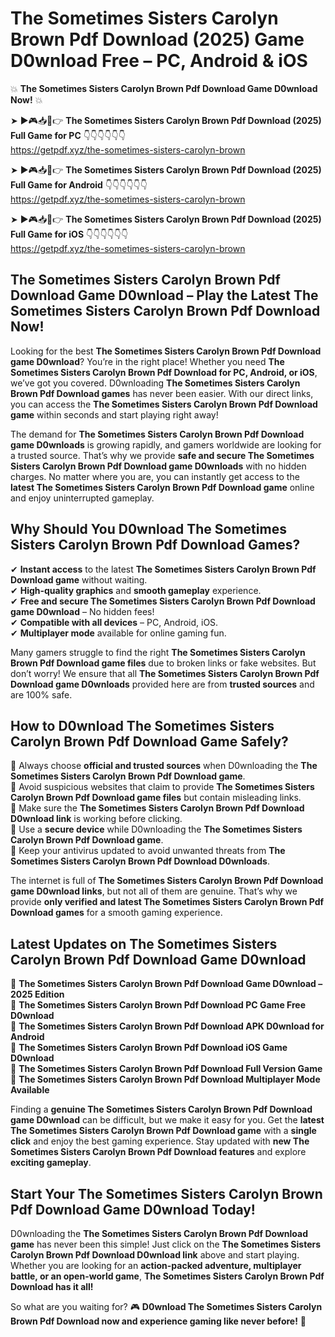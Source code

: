 # The Sometimes Sisters Carolyn Brown Pdf Download (2025) Game D0wnload Free – PC, Android & iOS

💥 **The Sometimes Sisters Carolyn Brown Pdf Download Game D0wnload Now!** 💥  

➤ ►🎮📥📱👉 **The Sometimes Sisters Carolyn Brown Pdf Download (2025) Full Game for PC** 👇👇👇👇👇👇  
https://getpdf.xyz/the-sometimes-sisters-carolyn-brown  

➤ ►🎮📥📱👉 **The Sometimes Sisters Carolyn Brown Pdf Download (2025) Full Game for Android** 👇👇👇👇👇👇  
https://getpdf.xyz/the-sometimes-sisters-carolyn-brown  

➤ ►🎮📥📱👉 **The Sometimes Sisters Carolyn Brown Pdf Download (2025) Full Game for iOS** 👇👇👇👇👇👇  
https://getpdf.xyz/the-sometimes-sisters-carolyn-brown  

## The Sometimes Sisters Carolyn Brown Pdf Download Game D0wnload – Play the Latest The Sometimes Sisters Carolyn Brown Pdf Download Now!

Looking for the best **The Sometimes Sisters Carolyn Brown Pdf Download game D0wnload**? You’re in the right place! Whether you need **The Sometimes Sisters Carolyn Brown Pdf Download for PC, Android, or iOS**, we’ve got you covered. D0wnloading **The Sometimes Sisters Carolyn Brown Pdf Download games** has never been easier. With our direct links, you can access the **The Sometimes Sisters Carolyn Brown Pdf Download game** within seconds and start playing right away!  

The demand for **The Sometimes Sisters Carolyn Brown Pdf Download game D0wnloads** is growing rapidly, and gamers worldwide are looking for a trusted source. That’s why we provide **safe and secure The Sometimes Sisters Carolyn Brown Pdf Download game D0wnloads** with no hidden charges. No matter where you are, you can instantly get access to the **latest The Sometimes Sisters Carolyn Brown Pdf Download game** online and enjoy uninterrupted gameplay.  

## **Why Should You D0wnload The Sometimes Sisters Carolyn Brown Pdf Download Games?**  

✔ **Instant access** to the latest **The Sometimes Sisters Carolyn Brown Pdf Download game** without waiting.  
✔ **High-quality graphics** and **smooth gameplay** experience.  
✔ **Free and secure The Sometimes Sisters Carolyn Brown Pdf Download game D0wnload** – No hidden fees!  
✔ **Compatible with all devices** – PC, Android, iOS.  
✔ **Multiplayer mode** available for online gaming fun.  

Many gamers struggle to find the right **The Sometimes Sisters Carolyn Brown Pdf Download game files** due to broken links or fake websites. But don’t worry! We ensure that all **The Sometimes Sisters Carolyn Brown Pdf Download game D0wnloads** provided here are from **trusted sources** and are 100% safe.  

## **How to D0wnload The Sometimes Sisters Carolyn Brown Pdf Download Game Safely?**  

📌 Always choose **official and trusted sources** when D0wnloading the **The Sometimes Sisters Carolyn Brown Pdf Download game**.  
📌 Avoid suspicious websites that claim to provide **The Sometimes Sisters Carolyn Brown Pdf Download game files** but contain misleading links.  
📌 Make sure the **The Sometimes Sisters Carolyn Brown Pdf Download D0wnload link** is working before clicking.  
📌 Use a **secure device** while D0wnloading the **The Sometimes Sisters Carolyn Brown Pdf Download game**.  
📌 Keep your antivirus updated to avoid unwanted threats from **The Sometimes Sisters Carolyn Brown Pdf Download D0wnloads**.  

The internet is full of **The Sometimes Sisters Carolyn Brown Pdf Download game D0wnload links**, but not all of them are genuine. That’s why we provide **only verified and latest The Sometimes Sisters Carolyn Brown Pdf Download games** for a smooth gaming experience.  

## **Latest Updates on The Sometimes Sisters Carolyn Brown Pdf Download Game D0wnload**  

🔹 **The Sometimes Sisters Carolyn Brown Pdf Download Game D0wnload – 2025 Edition**  
🔹 **The Sometimes Sisters Carolyn Brown Pdf Download PC Game Free D0wnload**  
🔹 **The Sometimes Sisters Carolyn Brown Pdf Download APK D0wnload for Android**  
🔹 **The Sometimes Sisters Carolyn Brown Pdf Download iOS Game D0wnload**  
🔹 **The Sometimes Sisters Carolyn Brown Pdf Download Full Version Game**  
🔹 **The Sometimes Sisters Carolyn Brown Pdf Download Multiplayer Mode Available**  

Finding a **genuine The Sometimes Sisters Carolyn Brown Pdf Download game D0wnload** can be difficult, but we make it easy for you. Get the **latest The Sometimes Sisters Carolyn Brown Pdf Download game** with a **single click** and enjoy the best gaming experience. Stay updated with **new The Sometimes Sisters Carolyn Brown Pdf Download features** and explore **exciting gameplay**.  

## **Start Your The Sometimes Sisters Carolyn Brown Pdf Download Game D0wnload Today!**  

D0wnloading the **The Sometimes Sisters Carolyn Brown Pdf Download game** has never been this simple! Just click on the **The Sometimes Sisters Carolyn Brown Pdf Download D0wnload link** above and start playing. Whether you are looking for an **action-packed adventure, multiplayer battle, or an open-world game**, **The Sometimes Sisters Carolyn Brown Pdf Download has it all!**  

So what are you waiting for? 🎮 **D0wnload The Sometimes Sisters Carolyn Brown Pdf Download now and experience gaming like never before!** 🚀  